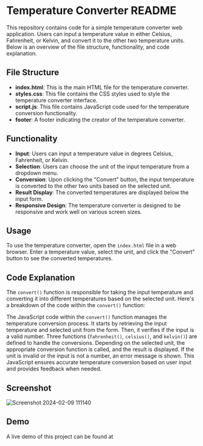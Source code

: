 # Temperature Converter README

This repository contains code for a simple temperature converter web application. Users can input a temperature value in either Celsius, Fahrenheit, or Kelvin, and convert it to the other two temperature units. Below is an overview of the file structure, functionality, and code explanation.

## File Structure

- **index.html**: This is the main HTML file for the temperature converter.
- **styles.css**: This file contains the CSS styles used to style the temperature converter interface.
- **script.js**: This file contains JavaScript code used for the temperature conversion functionality.
- **footer**: A footer indicating the creator of the temperature converter.

## Functionality

- **Input**: Users can input a temperature value in degrees Celsius, Fahrenheit, or Kelvin.
- **Selection**: Users can choose the unit of the input temperature from a dropdown menu.
- **Conversion**: Upon clicking the "Convert" button, the input temperature is converted to the other two units based on the selected unit.
- **Result Display**: The converted temperatures are displayed below the input form.
- **Responsive Design**: The temperature converter is designed to be responsive and work well on various screen sizes.

## Usage

To use the temperature converter, open the `index.html` file in a web browser. Enter a temperature value, select the unit, and click the "Convert" button to see the converted temperatures.

## Code Explanation

The `convert()` function is responsible for taking the input temperature and converting it into different temperatures based on the selected unit. Here's a breakdown of the code within the `convert()` function:

The JavaScript code within the `convert()` function manages the temperature conversion process. It starts by retrieving the input temperature and selected unit from the form. Then, it verifies if the input is a valid number. Three functions (`fahrenheit()`, `celsius()`, and `kelvin()`) are defined to handle the conversions. Depending on the selected unit, the appropriate conversion function is called, and the result is displayed. If the unit is invalid or the input is not a number, an error message is shown. This JavaScript ensures accurate temperature conversion based on user input and provides feedback when needed.

## Screenshot
![Screenshot 2024-02-09 111140](https://github.com/TracyK10/OIBSIP/assets/107494362/6ee1c0b7-a195-4ece-8935-34014c6be8e4)

## Demo
A live demo of this project can be found at
